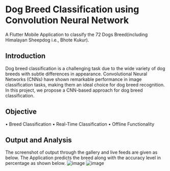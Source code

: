 # Dog Breed Classification using Convolution Neural Network

A Flutter Mobile Application to classify the 72 Dogs Breed(including Himalayan Sheepdog i.e., Bhote Kukur).

## Introduction
Dog breed classification is a challenging task due to the wide variety of dog breeds with subtle differences in appearance. Convolutional Neural Networks (CNNs) have shown remarkable performance in image classification tasks, making them an ideal choice for dog breed recognition. In this project, we propose a CNN-based approach for dog breed classification.

## Objective
•	Breed Classification
•	Real-Time Classification
•	Offline Functionality

## Output and Analysis
The screenshot of output through the gallery and live feeds are given as below. The Application predicts the breed along with the accuracy level in percentage as shown below.
![image](https://github.com/thecodebuzz/FileSizePOC/blob/master/TheCodebuzz.png?raw=true](https://github.com/thisiskritartha/Dog-Breed-Classification/blob/main/assets/Screenshots/img.png?raw=true)https://github.com/thisiskritartha/Dog-Breed-Classification/blob/main/assets/Screenshots/img.png?raw=true)
![image](https://github.com/thecodebuzz/FileSizePOC/blob/master/TheCodebuzz.png?raw=true](https://github.com/thisiskritartha/Dog-Breed-Classification/blob/main/assets/Screenshots/img.png?raw=true)https://github.com/thisiskritartha/Dog-Breed-Classification/blob/main/assets/Screenshots/img.png?raw=true](https://github.com/thisiskritartha/Dog-Breed-Classification/blob/main/assets/Screenshots/img_1.png?raw=true)https://github.com/thisiskritartha/Dog-Breed-Classification/blob/main/assets/Screenshots/img_1.png?raw=true)

